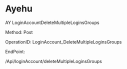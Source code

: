 #     Ayehu


AY LoginAccountDeleteMultipleLoginsGroups

Method: Post

OperationID: LoginAccount_DeleteMultipleLoginsGroups

EndPoint:

/Api/loginAccount/deleteMultipleLoginsGroups
